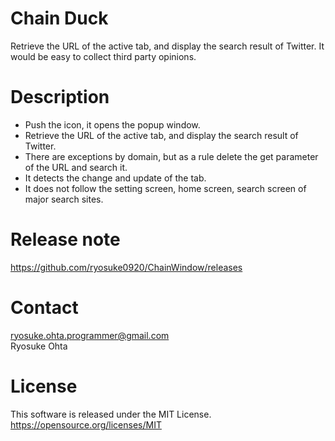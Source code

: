 # Chain Duck
Retrieve the URL of the active tab, and display the search result of Twitter. It would be easy to collect third party opinions.

# Description
* Push the icon, it opens the popup window.
* Retrieve the URL of the active tab, and display the search result of Twitter.
* There are exceptions by domain, but as a rule delete the get parameter of the URL and search it.
* It detects the change and update of the tab.
* It does not follow the setting screen, home screen, search screen of major search sites.

# Release note
https://github.com/ryosuke0920/ChainWindow/releases

# Contact
ryosuke.ohta.programmer@gmail.com  
Ryosuke Ohta

# License
This software is released under the MIT License.  
https://opensource.org/licenses/MIT
